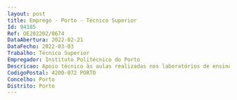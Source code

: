 ```yaml
--- 
layout: post
title: Emprego - Porto - Técnico Superior
Id: 94185
Ref: OE202202/0674
DataAbertura: 2022-02-21
DataFecho: 2022-03-03
Trabalho: Técnico Superior
Empregador: Instituto Politécnico do Porto
Descricao: Apoio técnico às aulas realizadas nos laboratórios de ensino do Departamento de Engenharia Química (laboratórios do DEQ) e na sua grande maioria relativas aos cursos ministrados no DEQ  Licenciatura em Biorrecursos, Licenciatura em Engenharia Química, Mestrado em Biorrecursos, Mestrado em Engenharia Química.Apoio técnico à investigação desenvolvida nos laboratórios do DEQ.Colaboração em atividades de prestação de serviço ao exterior, da responsabilidade dos laboratórios do DEQ.Colaboração na gestão dos resíduos produzidos nos laboratórios do DEQ.Organização e apoio à gestão dos laboratórios do DEQ, nomeadamente no que diz respeito a material, equipamentos e reagentes.Interface com os fornecedores para aquisição de material, equipamentos e reagentes para os laboratórios do DEQ.Acompanhamento de estagiários do ensino secundário no DEQ.Colaboração em atividades de divulgação dos laboratórios de ensino e dos cursos ministrados no DEQ.Nas funções de natureza técnica e de organização, incluem se nomeadamente as seguintes atividades   tarefas   Operação de equipamentos, instalações laboratoriais e instalações piloto existentes   Arranque e supervisão de equipamentos fornecedores de utilidades (caldeira de vapor, compressor de ar)   Verificação e manutenção de equipamentos, instalações laboratoriais e instalações piloto existentes   Elaboração de procedimentos operatórios, de manutenção e de limpeza de equipamentos e de instalações laboratoriais   Elaboração de planos de manutenção e de limpeza de equipamentos e de instalações laboratoriais   Verificação e calibração interna de equipamentos e instrumentos analíticos   Execução autónoma das diferentes técnicas analíticas disponíveis nos laboratórios do DEQ   Elaboração de inventários.
CodigoPostal: 4200-072 PORTO
Concelho: Porto
Distrito: Porto
--- 
```

